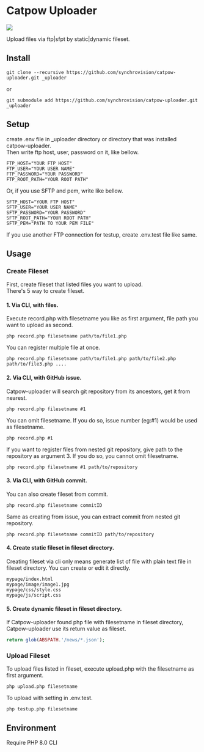 Catpow Uploader
===

<img src="https://img.shields.io/badge/PHP-8.0-45A?logo=php"> 

Upload files via ftp|sfpt by static|dynamic fileset.


Install
--

 ```command
git clone --recursive https://github.com/synchrovision/catpow-uploader.git _uploader
 ```

or

 ```command
git submodule add https://github.com/synchrovision/catpow-uploader.git _uploader
 ```

Setup
--

create .env file in _uploader directory or directory that was installed catpow-uploader.  
Then write ftp host, user, password on it, like bellow.

```env
FTP_HOST="YOUR FTP HOST"
FTP_USER="YOUR USER NAME"
FTP_PASSWORD="YOUR PASSWORD"
FTP_ROOT_PATH="YOUR ROOT PATH"
```
Or, if you use SFTP and pem, write like bellow.

```env
SFTP_HOST="YOUR FTP HOST"
SFTP_USER="YOUR USER NAME"
SFTP_PASSWORD="YOUR PASSWORD"
SFTP_ROOT_PATH="YOUR ROOT PATH"
SFTP_PEM="PATH TO YOUR PEM FILE"
```

If you use another FTP connection for testup, create .env.test file like same.

Usage
--

### Create Fileset

First, create fileset that listed files you want to upload.  
There's 5 way to create fileset.

#### 1. Via CLI, with files.

Execute record.php with filesetname you like as first argument, file path you want to upload as second.

```command
php record.php filesetname path/to/file1.php
```
You can register multiple file at once.

```command
php record.php filesetname path/to/file1.php path/to/file2.php path/to/file3.php ....
```

#### 2. Via CLI, with GitHub issue.

Catpow-uploader will search git repository from its ancestors, get it from nearest.

```command
php record.php filesetname #1
```

You can omit filesetname. If you do so, issue number (eg:#1) would be used as filesetname.

```command
php record.php #1
```

If you want to register files from nested git repository,
give path to the repository as argument 3.
If you do so, you cannot omit filesetname.


```command
php record.php filesetname #1 path/to/repository
```


#### 3. Via CLI, with GitHub commit.

You can also create fileset from commit.

```command
php record.php filesetname commitID
```

Same as creating from issue, you can extract commit from nested git repository.

```command
php record.php filesetname commitID path/to/repository
```

#### 4. Create static fileset in fileset directory.

Creating fileset via cli only means generate list of file with plain text file in fileset directory.
You can create or edit it directly.

```text
mypage/index.html
mypage/image/image1.jpg
mypage/css/style.css
mypage/js/script.css
```


#### 5. Create dynamic fileset in fileset directory.

If Catpow-uploader found php file with filesetname in fileset directory, Catpow-uploader use its return value as fileset.

```php 
return glob(ABSPATH.'/news/*.json');
```

### Upload Fileset

To upload files listed in fileset, execute upload.php with the filesetname as first argument.

```command
php upload.php filesetname
```

To upload with setting in .env.test.

```command
php testup.php filesetname
```

Environment
--

Require PHP 8.0 CLI
